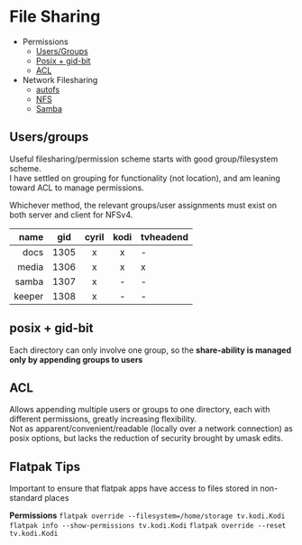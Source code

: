# File Sharing
- Permissions
  - [Users/Groups](permissions.md#usersgroups)
  - [Posix + gid-bit](permissions.md#posix--gid-bit)  
  - [ACL](permissions.md#acl)  
- Network Filesharing
  - [autofs](autofs.md)  
  - [NFS](fileshare.md#nfs)  
  - [Samba](fileshare.md#samba)  

## Users/groups
Useful filesharing/permission scheme starts with good group/filesystem scheme.  
I have settled on grouping for functionality (not location), and am leaning toward ACL to manage permissions.  

Whichever method, the relevant groups/user assignments must exist on both server and client for NFSv4.  

 name	| gid	| cyril	| kodi	| tvheadend
---:	|:---:	|:---:	|:---:	|---
docs	| 1305	| x	| x	| -
media	| 1306	| x	| x	| x
samba	| 1307	| x	| -	| -
keeper	| 1308	| x	| -	| -

## posix + gid-bit
Each directory can only involve one group, so the **share-ability is managed only by appending groups to users**  

## ACL
Allows appending multiple users or groups to one directory, each with different permissions, greatly increasing flexibility.  
Not as apparent/convenient/readable (locally over a network connection) as posix options, but lacks the reduction of security brought by umask edits.  

## Flatpak Tips
Important to ensure that flatpak apps have access to files stored in non-standard places  

**Permissions**
`flatpak override --filesystem=/home/storage tv.kodi.Kodi`
`flatpak info --show-permissions tv.kodi.Kodi`
`flatpak override --reset tv.kodi.Kodi` 
